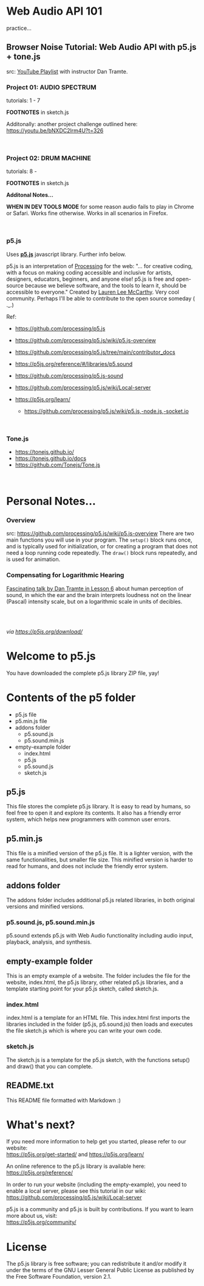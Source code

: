# Web Audio API 101

practice...

## Browser Noise Tutorial: Web Audio API with p5.js + tone.js
src: [YouTube Playlist](https://www.youtube.com/watch?v=mmluIbsmvoY&list=PLLgJJsrdwhPywJe2TmMzYNKHdIZ3PASbr) with instructor Dan Tramte.

### Project 01: AUDIO SPECTRUM
tutorials: 1 - 7

**FOOTNOTES** in sketch.js

Additonally: another project challenge outlined here: https://youtu.be/bNXDC2lrm4U?t=326

<br />

### Project 02: DRUM MACHINE
tutorials: 8 - 

**FOOTNOTES** in sketch.js

**Additonal Notes...**

**WHEN IN DEV TOOLS MODE** for some reason audio fails to play in Chrome or Safari. Works fine otherwise. Works in all scenarios in Firefox.


<br />


### p5.js
Uses **[p5.js](https://p5js.org/)** javascript library. Further info below.

p5.js is an interpretation of [Processing](https://processing.org/) for the web: "... for creative coding, with a focus on making coding accessible and inclusive for artists, designers, educators, beginners, and anyone else! p5.js is free and open-source because we believe software, and the tools to learn it, should be accessible to everyone." Created by [Lauren Lee McCarthy](https://lauren-mccarthy.com/Info). Very cool community. Perhaps I'll be able to contribute to the open source someday ( ._.)

Ref:
* https://github.com/processing/p5.js
* https://github.com/processing/p5.js/wiki/p5.js-overview
* https://github.com/processing/p5.js/tree/main/contributor_docs
* https://p5js.org/reference/#/libraries/p5.sound
* https://github.com/processing/p5.js-sound
* https://github.com/processing/p5.js/wiki/Local-server

* https://p5js.org/learn/
    * https://github.com/processing/p5.js/wiki/p5.js,-node.js,-socket.io


<br />

### Tone.js

* https://tonejs.github.io/
* https://tonejs.github.io/docs
* https://github.com/Tonejs/Tone.js



<br />

# Personal Notes...

### Overview
src: https://github.com/processing/p5.js/wiki/p5.js-overview
There are two main functions you will use in your program. The `setup()` block runs once, and is typically used for initialization, or for creating a program that does not need a loop running code repeatedly. The `draw()` block runs repeatedly, and is used for animation.

### Compensating for Logarithmic Hearing
[Fascinating talk by Dan Tramte in Lesson 6](https://youtu.be/GLOZMmT5Oz4) about human perception of sound, in which the ear and the brain interprets loudness not on the linear (Pascal) intensity scale, but on a logarithmic scale in units of decibles.







<br />

<br />

_via https://p5js.org/download/_

# Welcome to p5.js

You have downloaded the complete p5.js library ZIP file, yay!

# Contents of the p5 folder

* p5.js file
* p5.min.js file
* addons folder
  * p5.sound.js
  * p5.sound.min.js
* empty-example folder
  * index.html
  * p5.js
  * p5.sound.js
  * sketch.js

## p5.js

This file stores the complete p5.js library. It is easy to read by humans, so feel free to open it and explore its contents. It also has a friendly error system, which helps new programmers with common user errors.

## p5.min.js

This file is a minified version of the p5.js file. It is a lighter version, with the same functionalities, but smaller file size. This minified version is harder to read for humans, and does not include the friendly error system.

## addons folder

The addons folder includes additional p5.js related libraries, in both original versions and minified versions.

### p5.sound.js, p5.sound.min.js

p5.sound extends p5.js with Web Audio functionality including audio input, playback, analysis, and synthesis.

## empty-example folder

This is an empty example of a website. The folder includes the file for the website, index.html, the p5.js library, other related p5.js libraries, and a template starting point for your p5.js sketch, called sketch.js.

### index.html

index.html is a template for an HTML file. This index.html first imports the libraries included in the folder (p5.js, p5.sound.js) then loads and executes the file sketch.js which is where you can write your own code.

### sketch.js

The sketch.js is a template for the p5.js sketch, with the functions setup() and draw() that you can complete.

## README.txt

This README file formatted with Markdown :)

# What's next?

If you need more information to help get you started, please refer to our website:  
https://p5js.org/get-started/ and https://p5js.org/learn/

An online reference to the p5.js library is available here:  
https://p5js.org/reference/

In order to run your website (including the empty-example), you need to enable a local server, please see this tutorial in our wiki:  
https://github.com/processing/p5.js/wiki/Local-server

p5.js is a community and p5.js is built by contributions. If you want to learn more about us, visit:  
https://p5js.org/community/

# License

The p5.js library is free software; you can redistribute it and/or modify it under the terms of the GNU Lesser General Public License as published by the Free Software Foundation, version 2.1.
